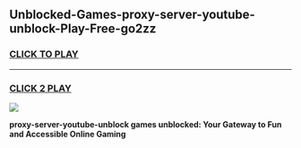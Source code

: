 
## Unblocked-Games-proxy-server-youtube-unblock-Play-Free-go2zz
<h3>
<a href="https://premium76.site?title=proxy-server-youtube-unblock&ref=18A1">CLICK TO PLAY</a></h3>
<hr>

<h3>
<a href="https://premium76.site?title=proxy-server-youtube-unblock&ref=18A1">CLICK 2 PLAY</a>
  
</h3>

<a href="https://premium76.site?title=proxy-server-youtube-unblock&ref=18A1"><img src="https://clearcache.store/games.png"></a>


**proxy-server-youtube-unblock games unblocked: Your Gateway to Fun and Accessible Online Gaming**

